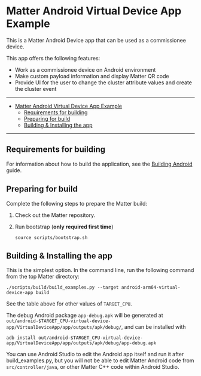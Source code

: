 # Matter Android Virtual Device App Example

This is a Matter Android Device app that can be used as a commissionee device.

This app offers the following features:

-   Work as a commissionee device on Android environment
-   Make custom payload information and display Matter QR code
-   Provide UI for the user to change the cluster attribute values and create
    the cluster event

<hr>

-   [Matter Android Virtual Device App Example](#matter-android-virtual-device-app-example)
    -   [Requirements for building](#requirements-for-building)
    -   [Preparing for build](#preparing-for-build)
    -   [Building & Installing the app](#building--installing-the-app)

<hr>

<a name="requirements"></a>

## Requirements for building

For information about how to build the application, see the
[Building Android](../../../docs/platforms/android/android_building.md) guide.

## Preparing for build

Complete the following steps to prepare the Matter build:

1. Check out the Matter repository.

2. Run bootstrap (**only required first time**)

    ```shell
    source scripts/bootstrap.sh
    ```

<a name="building-installing"></a>

## Building & Installing the app

This is the simplest option. In the command line, run the following command from
the top Matter directory:

```shell
./scripts/build/build_examples.py --target android-arm64-virtual-device-app build
```

See the table above for other values of `TARGET_CPU`.

The debug Android package `app-debug.apk` will be generated at
`out/android-$TARGET_CPU-virtual-device-app/VirtualDeviceApp/app/outputs/apk/debug/`,
and can be installed with

```shell
adb install out/android-$TARGET_CPU-virtual-device-app/VirtualDeviceApp/app/outputs/apk/debug/app-debug.apk
```

You can use Android Studio to edit the Android app itself and run it after
build_examples.py, but you will not be able to edit Matter Android code from
`src/controller/java`, or other Matter C++ code within Android Studio.
